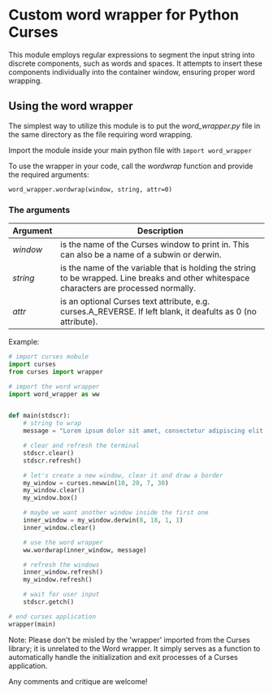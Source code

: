 # Custom word wrapper for Python Curses

This module employs regular expressions to segment the input string into discrete components, such as words and spaces. It attempts to insert these components individually into the container window, ensuring proper word wrapping.

## Using the word wrapper

The simplest way to utilize this module is to put the _word_wrapper.py_ file in the same directory as the file requiring word wrapping.

Import the module inside your main python file with `ìmport word_wrapper`

To use the wrapper in your code, call the _wordwrap_ function and provide the required arguments: 

`word_wrapper.wordwrap(window, string, attr=0)`

### The arguments

| Argument | Description |
| --- | --- |
| _window_ | is the name of the Curses window to print in. This can also be a name of a subwin or derwin. |
| _string_ | is the name of the variable that is holding the string to be wrapped. Line breaks and other whitespace characters are processed normally. |
| _attr_ | is an optional Curses text attribute, e.g. curses.A_REVERSE. If left blank, it deafults as 0 (no attribute). |

Example:
```python
# import curses mobule
import curses
from curses import wrapper

# import the word wrapper
import word_wrapper as ww


def main(stdscr):
    # string to wrap
    message = "Lorem ipsum dolor sit amet, consectetur adipiscing elit.\n\nNam tincidunt dui quis vestibulum feugiat."

    # clear and refresh the terminal
    stdscr.clear()
    stdscr.refresh()

    # let's create a new window, clear it and draw a border
    my_window = curses.newwin(10, 20, 7, 30)
    my_window.clear()
    my_window.box()

    # maybe we want another window inside the first one
    inner_window = my_window.derwin(8, 18, 1, 1)
    inner_window.clear()

    # use the word wrapper
    ww.wordwrap(inner_window, message)

    # refresh the windows
    inner_window.refresh()
    my_window.refresh()

    # wait for user input
    stdscr.getch()

# end curses application
wrapper(main)
```
Note: Please don't be misled by the 'wrapper' imported from the Curses library; it is unrelated to the Word wrapper. It simply serves as a function to automatically handle the initialization and exit processes of a Curses application.

Any comments and critique are welcome!
